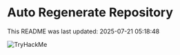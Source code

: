 # Auto Regenerate Repository

This README was last updated: 2025-07-21 05:18:48

 ![TryHackMe](https://tryhackme.com/badge/533634)